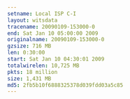 ```yaml
---
setname: Local ISP C-I
layout: witsdata
tracename: 20090109-153000-0
end: Sat Jan 10 05:00:00 2009
originalname: 20090109-153000-0
gzsize: 716 MB
len: 0:30:00
start: Sat Jan 10 04:30:01 2009
totalwirelen: 10,725 MB
pkts: 18 million
size: 1,431 MB
md5: 2fb5b10f6888325378d039fdd03a5c85
---
```

